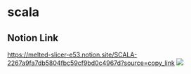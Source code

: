 ﻿# scala

## Notion Link
https://melted-slicer-e53.notion.site/SCALA-2267a9fa7db5804fbc59cf9bd0c4967d?source=copy_link
<img src="https://github.com/user-attachments/assets/40beb045-cca6-4e74-a95f-1d4866ce014b" />


